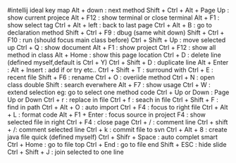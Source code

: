 #intellij ideal key map
Alt + down : next method
Shift + Ctrl + Alt + Page Up : show current projece
Alt + F12 : show terminal or close terminal
Alt + F1 : show select tag
Ctrl + Alt + left : back to last page
Ctrl + Alt + B : go to declaration method 
Shift + Ctrl + F9 : dbug (same whit down)
Shift + Ctrl + F10 : run (should focus main class before) 
Ctrl + Shift + Up : move selected up
Ctrl + Q : show document
Alt + F1 : show project 
Ctrl + F12 : show all method in class
Alt + Home : show this page location
Ctrl + D : delete line (defined myself,default is Ctrl + Y)
Ctrl + Shift + D : duplicate line
Alt + Enter : 
Alt + Insert : add if or try etc..
Ctrl + Shift + T : surround with
Ctrl + E : recent file
Shift + F6 : rename
Ctrl + O : overiide method
Ctrl + N : open class
double Shift : search everwhere 
Alt + F7 : show usage
Ctrl + W : extend selection eg: go to select one method code
Ctrl + Up or Down : Page Up or Down 
Ctrl + r : replace in file 
Ctrl + f : seach in file 
Ctrl + Shift + F : find in path 
Ctrl + Alt + O : auto import
Ctrl + F4 : focus to right file
Ctrl + Alt + L : format code
Alt + F1 + Enter : focus source in project
F4 : show selected file in right
Ctrl + F4 : close page
Ctrl + / : comment line 
Ctrl + shift + /: comment selected line
Ctrl + k : commit file to svn 
Ctrl + Alt + 8 : create java file quick (defined myself)
Ctrl + Shifr + Space : auto complet smart
Ctrl + Home : go to file top
Ctrl + End : go to file end
Shift + ESC : hide slide
Ctrl + Shift + J : join selected to one line
